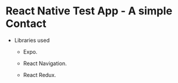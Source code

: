 # React Native Test App - A simple Contact
- Libraries used

  - Expo. 

  - React Navigation. 

  - React Redux. 
